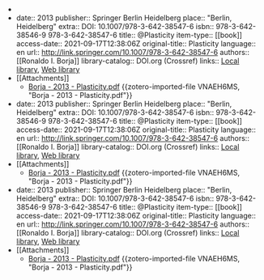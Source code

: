 -
-
  date:: 2013
  publisher:: Springer Berlin Heidelberg
  place:: "Berlin, Heidelberg"
  extra:: DOI: 10.1007/978-3-642-38547-6
  isbn:: 978-3-642-38546-9 978-3-642-38547-6
  title:: @Plasticity
  item-type:: [[book]]
  access-date:: 2021-09-17T12:38:06Z
  original-title:: Plasticity
  language:: en
  url:: http://link.springer.com/10.1007/978-3-642-38547-6
  authors:: [[Ronaldo I. Borja]]
  library-catalog:: DOI.org (Crossref)
  links:: [Local library](zotero://select/library/items/8XMDFB2T), [Web library](https://www.zotero.org/users/8467258/items/8XMDFB2T)
- [[Attachments]]
	- [Borja - 2013 - Plasticity.pdf](zotero://select/library/items/VNAEH6MS) {{zotero-imported-file VNAEH6MS, "Borja - 2013 - Plasticity.pdf"}}
-
  date:: 2013
  publisher:: Springer Berlin Heidelberg
  place:: "Berlin, Heidelberg"
  extra:: DOI: 10.1007/978-3-642-38547-6
  isbn:: 978-3-642-38546-9 978-3-642-38547-6
  title:: @Plasticity
  item-type:: [[book]]
  access-date:: 2021-09-17T12:38:06Z
  original-title:: Plasticity
  language:: en
  url:: http://link.springer.com/10.1007/978-3-642-38547-6
  authors:: [[Ronaldo I. Borja]]
  library-catalog:: DOI.org (Crossref)
  links:: [Local library](zotero://select/library/items/8XMDFB2T), [Web library](https://www.zotero.org/users/8467258/items/8XMDFB2T)
- [[Attachments]]
	- [Borja - 2013 - Plasticity.pdf](zotero://select/library/items/VNAEH6MS) {{zotero-imported-file VNAEH6MS, "Borja - 2013 - Plasticity.pdf"}}
-
  date:: 2013
  publisher:: Springer Berlin Heidelberg
  place:: "Berlin, Heidelberg"
  extra:: DOI: 10.1007/978-3-642-38547-6
  isbn:: 978-3-642-38546-9 978-3-642-38547-6
  title:: @Plasticity
  item-type:: [[book]]
  access-date:: 2021-09-17T12:38:06Z
  original-title:: Plasticity
  language:: en
  url:: http://link.springer.com/10.1007/978-3-642-38547-6
  authors:: [[Ronaldo I. Borja]]
  library-catalog:: DOI.org (Crossref)
  links:: [Local library](zotero://select/library/items/8XMDFB2T), [Web library](https://www.zotero.org/users/8467258/items/8XMDFB2T)
- [[Attachments]]
	- [Borja - 2013 - Plasticity.pdf](zotero://select/library/items/VNAEH6MS) {{zotero-imported-file VNAEH6MS, "Borja - 2013 - Plasticity.pdf"}}